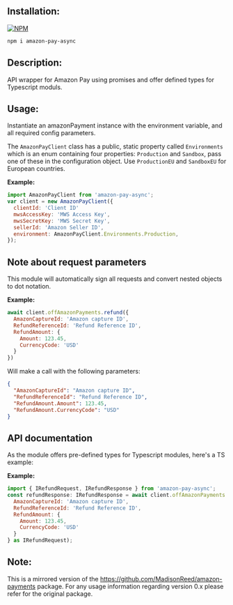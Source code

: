 ## Installation:

[![NPM](https://nodei.co/npm/amazon-pay-async.png)](https://nodei.co/npm/amazon-pay-async/)

``` sh
npm i amazon-pay-async
```

## Description:

API wrapper for Amazon Pay using promises and offer defined types for Typescript moduls.

## Usage:

Instantiate an amazonPayment instance with the environment variable, and all required config parameters.

The `AmazonPayClient` class has a public, static property called `Environments` which is an enum containing four properties: `Production` and `Sandbox`, pass one of these in the configuration object. Use `ProductionEU` and `SandboxEU` for European countries.

__Example:__

``` js
import AmazonPayClient from 'amazon-pay-async';
var client = new AmazonPayClient({
  clientId: 'Client ID'
  mwsAccessKey: 'MWS Access Key',
  mwsSecretKey: 'MWS Secret Key',
  sellerId: 'Amazon Seller ID',
  environment: AmazonPayClient.Environments.Production,
});
```

## Note about request parameters

This module will automatically sign all requests and convert nested objects to dot notation.

__Example:__
``` js
await client.offAmazonPayments.refund({
  AmazonCaptureId: 'Amazon capture ID',
  RefundReferenceId: 'Refund Reference ID',
  RefundAmount: {
    Amount: 123.45,
    CurrencyCode: 'USD'
  }
})
```
Will make a call with the following parameters:
``` json
{
  "AmazonCaptureId": "Amazon capture ID",
  "RefundReferenceId": "Refund Reference ID",
  "RefundAmount.Amount": 123.45,
  "RefundAmount.CurrencyCode": "USD"
}
```

## API documentation

As the module offers pre-defined types for Typescript modules, here's a TS example:

__Example:__
``` js
import { IRefundRequest, IRefundResponse } from 'amazon-pay-async';
const refundResponse: IRefundResponse = await client.offAmazonPayments.refund({
  AmazonCaptureId: 'Amazon capture ID',
  RefundReferenceId: 'Refund Reference ID',
  RefundAmount: {
    Amount: 123.45,
    CurrencyCode: 'USD'
  }
} as IRefundRequest);
```

## Note: 
This is a mirrored version of the https://github.com/MadisonReed/amazon-payments package. For any usage information regarding version 0.x please refer for the original package.